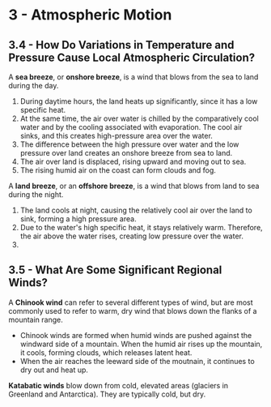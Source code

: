 # 3 - Atmospheric Motion

## 3.4 - How Do Variations in Temperature and Pressure Cause Local Atmospheric Circulation?

A **sea breeze**, or **onshore breeze**, is a wind that blows from the sea to land during the day.
1. During daytime hours, the land heats up significantly, since it has a low specific heat.
2. At the same time, the air over water is chilled by the comparatively cool water and by the cooling associated with evaporation. The cool air sinks, and this creates high-pressure area over the water.
3. The difference between the high pressure over water and the low pressure over land creates an onshore breeze from sea to land.
4. The air over land is displaced, rising upward and moving out to sea.
5. The rising humid air on the coast can form clouds and fog.

A **land breeze**, or an **offshore breeze**, is a wind that blows from land to sea during the night.
1. The land cools at night, causing the relatively cool air over the land to sink, forming a high pressure area.
2. Due to the water's high specific heat, it stays relatively warm. Therefore, the air above the water rises, creating low pressure over the water.
3. 

## 3.5 - What Are Some Significant Regional Winds?

A **Chinook wind** can refer to several different types of wind, but are most commonly used to refer to warm, dry wind that blows down the flanks of a mountain range.
- Chinook winds are formed when humid winds are pushed against the windward side of a mountain. When the humid air rises up the mountain, it cools, forming clouds, which releases latent heat.
- When the air reaches the leeward side of the moutnain, it continues to dry out and heat up.

**Katabatic winds** blow down from cold, elevated areas (glaciers in Greenland and Antarctica). They are typically cold, but dry.
